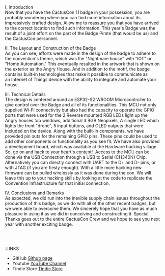 I. Introduction <br>
Now that you have the CactusCon 11 badge in your possession, you are probably wondering where you can find more information about its impressively crafted design. Allow me to reassure you that you have arrived to the correct location to find such information. This year's Badge was the result of a joint effort on the part of the Badge Pirate (that would be us) and the CactusCon personnel.

II. The Layout and Construction of the Badge<br>
As you can see, efforts were made in the design of the badge to adhere to the convention's theme, which was the "Nightmare house" with "IOT" or "Home Automation." This eventually resulted in the artwork that is shown on the exterior as the Angry House. And in addition to the motif, the badge contains built-in technologies that make it possible to communicate as an Internet of Things device with the ability to integrate and automate your house.

III. Technical Details<br>
The design is centered around an ESP32-S2 WROOM Microcontroller to give control over the Badge and all of its functionalities. This MCU not only supplied Wi-Fi connectivity but also had the capacity to operate the GPIO ports that were used for the 2 Reverse mounted RGB LEDs light up the Angry houses top windows, additional 3 RGB Neopixels, A single LED which lights the front "drone", 5 input buttons, and OLED outputs that were included on the device. Along with the built-in components, we have provided pin outs for the remaining GPIO pins. These pins could be used to add other components or functionality as you see fit. We have also provided a development board, which was available at the Hardware hacking village. So, go on and hack to your heart's content! 
Access to the MCU can be done via the USB Connection through a USB to Serial (CH340N) Chip. Alternatively you can directly connect with UART to the D+ and D- pins, or with JTAG (if you are fiesty enough). With a little more hacking new firmware can be pulled wirelessly as it was done during the con. We will leave this up to your hacking skills by looking at the code to replicate the Convention Infrastructure for that initial connection. 

IV. Conclusions and Remarks<br>
As expected, we did run into the inevible supply chain issues throughout the production of this badge, as we do with all of the other recent badges, but we were able to overcome them. We sincerely hope that you have as much pleasure in using it as we did in conceiving and constructing it. Special Thanks goes out to the entire CactusCon Crew and we hope to see you next year with another exciting badge.

<br><br>
 
.LINKS
- GitHub [Github page](https://github.com/BadgePiratesLLC)
- Youtube [YouTube Channel](https://www.youtube.com/channel/UCRVegJ2Y7m-8vIXnG0BIhyw/featured/) 
- Tindie Store [Tindie Store](https://www.tindie.com/stores/badgepirates/)
<br>

